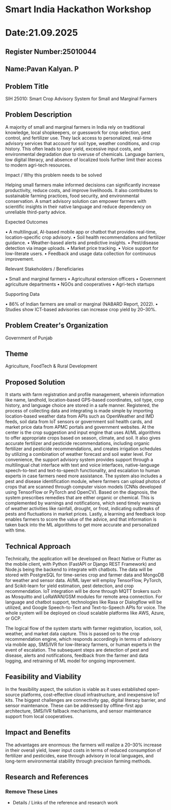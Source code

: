 # Smart India Hackathon Workshop
# Date:21.09.2025
## Register Number:25010044
## Name:Pavan Kalyan. P
## Problem Title
SIH 25010: Smart Crop Advisory System for Small and Marginal Farmers
## Problem Description
A majority of small and marginal farmers in India rely on traditional knowledge, local shopkeepers, or guesswork for crop selection, pest control, and fertilizer use. They lack access to personalized, real-time advisory services that account for soil type, weather conditions, and crop history. This often leads to poor yield, excessive input costs, and environmental degradation due to overuse of chemicals. Language barriers, low digital literacy, and absence of localized tools further limit their access to modern agri-tech resources.

Impact / Why this problem needs to be solved

Helping small farmers make informed decisions can significantly increase productivity, reduce costs, and improve livelihoods. It also contributes to sustainable farming practices, food security, and environmental conservation. A smart advisory solution can empower farmers with scientific insights in their native language and reduce dependency on unreliable third-party advice.

Expected Outcomes

• A multilingual, AI-based mobile app or chatbot that provides real-time, location-specific crop advisory.
• Soil health recommendations and fertilizer guidance.
• Weather-based alerts and predictive insights.
• Pest/disease detection via image uploads.
• Market price tracking.
• Voice support for low-literate users.
• Feedback and usage data collection for continuous improvement.

Relevant Stakeholders / Beneficiaries

• Small and marginal farmers
• Agricultural extension officers
• Government agriculture departments
• NGOs and cooperatives
• Agri-tech startups

Supporting Data

• 86% of Indian farmers are small or marginal (NABARD Report, 2022).
• Studies show ICT-based advisories can increase crop yield by 20–30%.

## Problem Creater's Organization
Government of Punjab

## Theme
Agriculture, FoodTech & Rural Development

## Proposed Solution
It starts with farm registration and profile management, wherein information like name, landhold, location-based GPS-based coordinates, soil type, crop history, and language choice are stored in a safe manner. Registered, the process of collecting data and integrating is made simple by importing location-based weather data from APIs such as OpenWeather and IMD feeds, soil data from IoT sensors or government soil health cards, and market price data from APMC portals and government websites.
At the center is the crop suggestion and input engine that uses AI/ML algorithms to offer appropriate crops based on season, climate, and soil. It also gives accurate fertilizer and pesticide recommendations, including organic fertilizer and pesticide recommendations, and creates irrigation schedules by utilizing a combination of weather forecast and soil water level. For convenience, the support advisory system provides support through a multilingual chat interface with text and voice interfaces, native-language speech-to-text and text-to-speech functionality, and escalation to human experts in case farmers need more assistance.
The system also includes a pest and disease identification module, where farmers can upload photos of crops that are scanned through computer vision models (CNNs developed using TensorFlow or PyTorch and OpenCV). Based on the diagnosis, the system prescribes remedies that are either organic or chemical. This is complemented by warnings and notifications, which send timely warnings of weather activities like rainfall, drought, or frost, indicating outbreaks of pests and fluctuations in market prices. Lastly, a learning and feedback loop enables farmers to score the value of the advice, and that information is taken back into the ML algorithms to get more accurate and personalized with time.


## Technical Approach
Technically, the application will be developed on React Native or Flutter as the mobile client, with Python (FastAPI or Django REST Framework) and Node.js being the backend to integrate with chatbots. The data will be stored with PostgreSQL for time-series crop and farmer data and MongoDB for weather and sensor data. AI/ML layer will employ TensorFlow, PyTorch, and Scikit-learn for yield estimation, pest detection, and crop recommendation. IoT integration will be done through MQTT brokers such as Mosquitto and LoRaWAN/GSM modules for remote area connection. For language and chatbot support, technologies like Rasa or Dialogflow will be utilized, and Google Speech-to-Text and Text-to-Speech APIs for voice. The whole system will be deployed on cloud scalable platforms like AWS, Azure, or GCP.

The logical flow of the system starts with farmer registration, location, soil, weather, and market data capture. This is passed on to the crop recommendation engine, which responds accordingly in terms of advisory via mobile app, SMS/IVR for low-literacy farmers, or human experts in the event of escalation. The subsequent steps are detection of pest and disease, alerts and notifications, feedback from the farmer and data logging, and retraining of ML model for ongoing improvement.


## Feasibility and Viability
In the feasibility aspect, the solution is viable as it uses established open-source platforms, cost-effective cloud infrastructure, and inexpensive IoT kits. The biggest challenges are connectivity gap, digital literacy barrier, and sensor maintenance. These can be addressed by offline-first app architecture, SMS/IVR fallback mechanisms, and sensor maintenance support from local cooperatives.

## Impact and Benefits
The advantages are enormous: the farmers will realize a 20–30% increase in their overall yield, lower input costs in terms of reduced consumption of fertilizer and pesticides, ease through advisory in local languages, and long-term environmental stability through precision farming methods.


## Research and References
<h3>Remove These Lines</h3>
<ul><li>Details / Links of the reference and research work</li></ul>
